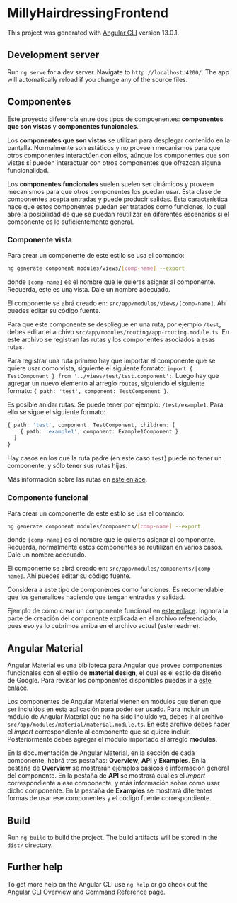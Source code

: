 # MillyHairdressingFrontend

This project was generated with [Angular CLI](https://github.com/angular/angular-cli) version 13.0.1.

## Development server

Run `ng serve` for a dev server. Navigate to `http://localhost:4200/`. The app will automatically reload if you change any of the source files.

## Componentes

Este proyecto diferencía entre dos tipos de compoenentes: **componentes que son vistas** y **componentes funcionales**. 

Los **componentes que son vistas** se utilizan para desplegar contenido en la pantalla. Normalmente son estáticos y no proveen mecanismos para
que otros componentes interactúen con ellos, aúnque los componentes que son vistas sí pueden interactuar con otros componentes que ofrezcan
alguna funcionalidad.

Los **componentes funcionales** suelen suelen ser dinámicos y proveen mecanismos para que otros componentes los puedan usar. Esta clase de
componentes acepta entradas y puede producir salidas. Esta característica hace que estos componentes puedan ser tratados como funciones,
lo cual abre la posibilidad de que se puedan reutilizar en diferentes escenarios si el componente es lo suficientemente general.

### Componente vista

Para crear un componente de este estilo se usa el comando:

```bash
ng generate component modules/views/[comp-name] --export
```

donde `[comp-name]` es el nombre que le quieras asignar al componente. Recuerda, este es una vista. Dale un nombre adecuado.

El componente se abrá creado en: `src/app/modules/views/[comp-name]`. Ahí puedes editar su código fuente.

Para que este componente se despliegue en una ruta, por ejemplo `/test`, debes editar el archivo `src/app/modules/routing/app-routing.module.ts`.
En este archivo se registran las rutas y los componentes asociados a esas rutas.

Para registrar una ruta primero hay que importar el componente que se quiere usar como vista, siguiente el siguiente formato:
`import { TestComponent } from '../views/test/test.component';`. Luego hay que agregar un nuevo elemento al arreglo `routes`, siguiendo el siguiente
formato: `{ path: 'test', component: TestComponent }`.

Es posible anidar rutas. Se puede tener por ejemplo: `/test/example1`. Para ello se sigue el siguiente formato:

```ts
{ path: 'test', component: TestComponent, children: [
    { path: 'example1', component: Example1Component }
  ]
}
```

Hay casos en los que la ruta padre (en este caso `test`) puede no tener un componente, y sólo tener sus rutas hijas.

Más información sobre las rutas en [este enlace](https://angular.io/guide/router).

### Componente funcional

Para crear un componente de este estilo se usa el comando:

```bash
ng generate component modules/components/[comp-name] --export
```

donde `[comp-name]` es el nombre que le quieras asignar al componente. Recuerda, normalmente estos componentes se reutilizan en varios casos.
Dale un nombre adecuado.

El componente se abrá creado en: `src/app/modules/components/[comp-name]`. Ahí puedes editar su código fuente.

Considera a este tipo de componentes como funciones. Es recomendable que los generalices haciendo que tengan entradas y salidad.

Ejemplo de cómo crear un componente funcional en [este enlace](https://docs.google.com/document/d/1nCE7S8wKRDL0pTACLO_Ho6Sq7JrnC-AiTQiE84MaCD0/edit?usp=sharing).
Ingnora la parte de creación del componente explicada en el archivo referenciado, pues eso ya lo cubrimos arriba en el archivo actual (este readme).

## Angular Material

Angular Material es una biblioteca para Angular que provee componentes funcionales con el estilo de **material design**, el cual es el
estilo de diseño de Google. Para revisar los componentes disponibles puedes ir a [este enlace](https://material.angular.io/components/categories).

Los componentes de Angular Material vienen en módulos que tienen que ser incluídos en esta aplicación para poder ser usado.
Para incluir un módulo de Angular Material que no ha sido incluído ya, debes ir al archivo `src/app/modules/material/material.module.ts`.
En este archivo debes hacer el *import* correspondiente al componente que se quiere incluir. Posteriormente debes agregar el módulo
importado al arreglo **modules**.

En la documentación de Angular Material, en la sección de cada componente, habrá tres pestañas: **Overview**, **API** y **Examples**.
En la pestaña de **Overview** se mostrarán ejemplos básicos e información general del componente. En la pestaña de **API** se mostrará cual es el
*import* correspondiente a ese componente, y más información sobre como usar dicho componente. En la pestaña de **Examples** se mostrará
diferentes formas de usar ese componentes y el código fuente correspondiente.

## Build

Run `ng build` to build the project. The build artifacts will be stored in the `dist/` directory.

## Further help

To get more help on the Angular CLI use `ng help` or go check out the [Angular CLI Overview and Command Reference](https://angular.io/cli) page.
